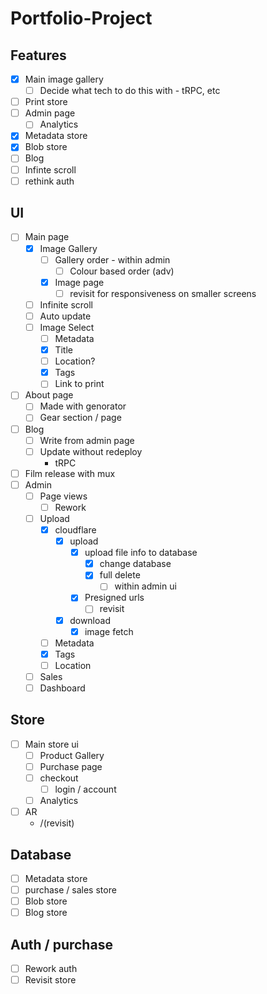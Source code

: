 # Portfolio-Project

## Features

- [x] Main image gallery
  - [ ] Decide what tech to do this with - tRPC, etc
- [ ] Print store
- [ ] Admin page
  - [ ] Analytics
- [x] Metadata store
- [x] Blob store
- [ ] Blog
- [ ] Infinte scroll
- [ ] rethink auth

## UI

- [ ] Main page
  - [x] Image Gallery
    - [ ] Gallery order - within admin
      - [ ] Colour based order (adv)
    - [x] Image page
      - [ ] revisit for responsiveness on smaller screens 
  - [ ] Infinite scroll  
  - [ ] Auto update
  - [ ] Image Select
    - [ ] Metadata
    - [x] Title
    - [ ] Location?
    - [x] Tags
    - [ ] Link to print
- [ ] About page
  - [ ] Made with genorator
  - [ ] Gear section / page
- [ ] Blog
  - [ ] Write from admin page
  - [ ] Update without redeploy
    - tRPC
- [ ] Film release with mux
- [ ] Admin
  - [ ] Page views
    - [ ] Rework
  - [ ] Upload
    - [x] cloudflare
      - [x] upload
        - [x] upload file info to database
          - [x] change database
          - [x] full delete
            - [ ] within admin ui
        - [x] Presigned urls
          - [ ] revisit
      - [x] download
        - [x] image fetch
    - [ ] Metadata
    - [x] Tags
    - [ ] Location
  - [ ] Sales
  - [ ] Dashboard

## Store

- [ ] Main store ui
  - [ ] Product Gallery
  - [ ] Purchase page
  - [ ] checkout
    - [ ] login / account
  - [ ] Analytics
- [ ] AR
  - /(revisit)

## Database

- [ ] Metadata store
- [ ] purchase / sales store
- [ ] Blob store
- [ ] Blog store

## Auth / purchase

- [ ] Rework auth
- [ ] Revisit store
